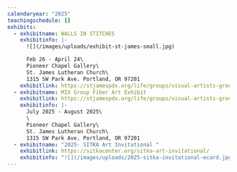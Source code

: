 ```yaml
---
calendaryear: "2025"
teachingschedule: []
exhibits:
  - exhibitname: WALLS IN STITCHES
    exhibitinfo: |-
      ![](/images/uploads/exhibit-st-james-small.jpg)

      Feb 26 - April 24\
      Pioneer Chapel Gallery\
      St. James Lutheran Church\
      1﻿315 SW Park Ave. Portland, OR 97201
    exhibitlink: https://stjamespdx.org/life/groups/visual-artists-group/
  - exhibitname: MIX Group Fiber Art Exhibit
    exhibitlink: https://stjamespdx.org/life/groups/visual-artists-group/
    exhibitinfo: |-
      July 2025 - August 2025\
      \
      Pioneer Chapel Gallery\
      St. James Lutheran Church\
      1﻿315 SW Park Ave. Portland, OR 97201
  - exhibitname: "2025- SITKA Art Invitational "
    exhibitlink: https://sitkacenter.org/sitka-art-invitational/
    exhibitinfo: "![](/images/uploads/2025-sitka-invitational-ecard.jpg)"
---
```

